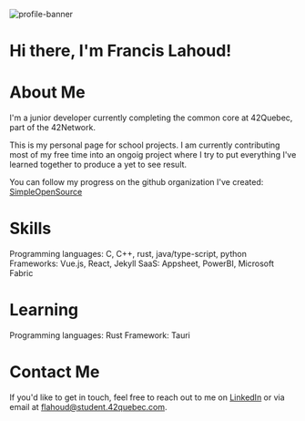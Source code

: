 ![profile-banner](github-header-image.png)
# Hi there, I'm Francis Lahoud!

# About Me
I'm a junior developer currently completing the common core at 42Quebec, part of the 42Network.

This is my personal page for school projects. I am currently contributing most of my free time into an ongoig project where I try to put everything I've learned together to produce a yet to see result.

You can follow my progress on the github organization I've created: [SimpleOpenSource](https://github.com/SimpleOpenSource)

# Skills
Programming languages: C, C++, rust, java/type-script, python
Frameworks: Vue.js, React, Jekyll
SaaS: Appsheet, PowerBI, Microsoft Fabric

# Learning
Programming languages: Rust
Framework: Tauri

# Contact Me
If you'd like to get in touch, feel free to reach out to me on [LinkedIn](https://www.linkedin.com/in/francis-lah) or via email at flahoud@student.42quebec.com.
